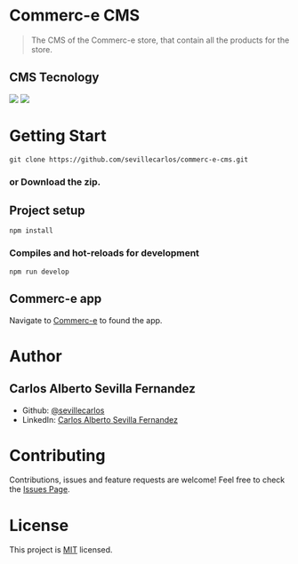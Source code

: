 # Commerc-e CMS

> The CMS of the Commerc-e store, that contain all the products for the store.

## CMS Tecnology
![](https://img.shields.io/badge/🚀-STRAPI-brown)
![](https://img.shields.io/badge/Programming--Language-JavaScript-yellow)


# Getting Start
```
git clone https://github.com/sevillecarlos/commerc-e-cms.git
```
### or Download the zip.
## Project setup
```
npm install
```
### Compiles and hot-reloads for development
```
npm run develop
```
## Commerc-e app
Navigate to [Commerc-e](https://github.com/sevillecarlos/commerc-e) to found the app.

# Author
## Carlos Alberto Sevilla Fernandez
* Github: [@sevillecarlos](https://github.com/sevillecarlos)
* LinkedIn: [Carlos Alberto Sevilla Fernandez](https://github.com/sevillecarlos)

# Contributing
Contributions, issues and feature requests are welcome!
Feel free to check the [Issues Page](https://github.com/sevillecarlos/commerc-e-cms/issues).

# License
This project is [MIT](https://opensource.org/licenses/MIT) licensed.




